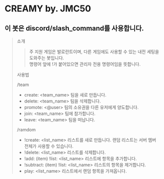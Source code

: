 # CREAMY by. JMC50

## 이 봇은 discord/slash_command를 사용합니다.

> 소개
>
> > 주 지원 게임은 발로란트이며, 다른 게임에도 사용할 수 있는 내전 세팅을 도와주는 봇입니다.<br>
> > 명령어 앞에 !가 붙어있으면 관리자 전용 명령어임을 뜻합니다.
>
> 사용법
>
> /team 
> * create: <team_name> 팀을 새로 만듭니다.
> * delete: <team_name> 팀을 삭제합니다.
> * promote: <@user> 팀의 소유권을 다른 유저에게 양도합니다.
> * join: <team_name> 팀에 참가합니다.
> * leave: <team_name> 팀을 떠납니다.
> 
> /ramdom
> * !create: <list_name> 리스트를 새로 만듭니다. 랜덤 리스트는 서버 멤버 전체가 사용할 수 있습니다.
> * !delete: <list_name> 리스트를 삭제합니다.
> * !add: (item) !list: <list_name> 리스트에 항목을 추가합니다.
> * !subtract: (item) !list: <list_name> 리스트의 항목을 제거합니다.
> * play: <list_name> 리스트에서 랜덤 항목을 가져옵니다.
